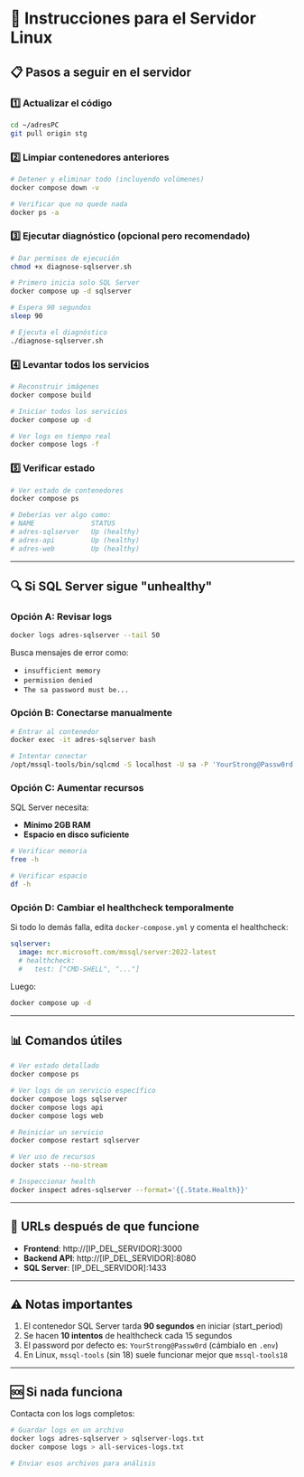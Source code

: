 # 🚀 Instrucciones para el Servidor Linux

## 📋 Pasos a seguir en el servidor

### 1️⃣ **Actualizar el código**

```bash
cd ~/adresPC
git pull origin stg
```

### 2️⃣ **Limpiar contenedores anteriores**

```bash
# Detener y eliminar todo (incluyendo volúmenes)
docker compose down -v

# Verificar que no quede nada
docker ps -a
```

### 3️⃣ **Ejecutar diagnóstico (opcional pero recomendado)**

```bash
# Dar permisos de ejecución
chmod +x diagnose-sqlserver.sh

# Primero inicia solo SQL Server
docker compose up -d sqlserver

# Espera 90 segundos
sleep 90

# Ejecuta el diagnóstico
./diagnose-sqlserver.sh
```

### 4️⃣ **Levantar todos los servicios**

```bash
# Reconstruir imágenes
docker compose build

# Iniciar todos los servicios
docker compose up -d

# Ver logs en tiempo real
docker compose logs -f
```

### 5️⃣ **Verificar estado**

```bash
# Ver estado de contenedores
docker compose ps

# Deberías ver algo como:
# NAME              STATUS
# adres-sqlserver   Up (healthy)
# adres-api         Up (healthy)
# adres-web         Up (healthy)
```

---

## 🔍 Si SQL Server sigue "unhealthy"

### **Opción A: Revisar logs**

```bash
docker logs adres-sqlserver --tail 50
```

Busca mensajes de error como:
- `insufficient memory`
- `permission denied`
- `The sa password must be...`

### **Opción B: Conectarse manualmente**

```bash
# Entrar al contenedor
docker exec -it adres-sqlserver bash

# Intentar conectar
/opt/mssql-tools/bin/sqlcmd -S localhost -U sa -P 'YourStrong@Passw0rd' -Q 'SELECT @@VERSION'
```

### **Opción C: Aumentar recursos**

SQL Server necesita:
- **Mínimo 2GB RAM**
- **Espacio en disco suficiente**

```bash
# Verificar memoria
free -h

# Verificar espacio
df -h
```

### **Opción D: Cambiar el healthcheck temporalmente**

Si todo lo demás falla, edita `docker-compose.yml` y comenta el healthcheck:

```yaml
sqlserver:
  image: mcr.microsoft.com/mssql/server:2022-latest
  # healthcheck:
  #   test: ["CMD-SHELL", "..."]
```

Luego:
```bash
docker compose up -d
```

---

## 📊 Comandos útiles

```bash
# Ver estado detallado
docker compose ps

# Ver logs de un servicio específico
docker compose logs sqlserver
docker compose logs api
docker compose logs web

# Reiniciar un servicio
docker compose restart sqlserver

# Ver uso de recursos
docker stats --no-stream

# Inspeccionar health
docker inspect adres-sqlserver --format='{{.State.Health}}'
```

---

## 🎯 URLs después de que funcione

- **Frontend**: http://[IP_DEL_SERVIDOR]:3000
- **Backend API**: http://[IP_DEL_SERVIDOR]:8080
- **SQL Server**: [IP_DEL_SERVIDOR]:1433

---

## ⚠️ Notas importantes

1. El contenedor SQL Server tarda **90 segundos** en iniciar (start_period)
2. Se hacen **10 intentos** de healthcheck cada 15 segundos
3. El password por defecto es: `YourStrong@Passw0rd` (cámbialo en `.env`)
4. En Linux, `mssql-tools` (sin 18) suele funcionar mejor que `mssql-tools18`

---

## 🆘 Si nada funciona

Contacta con los logs completos:

```bash
# Guardar logs en un archivo
docker logs adres-sqlserver > sqlserver-logs.txt
docker compose logs > all-services-logs.txt

# Enviar esos archivos para análisis
```
